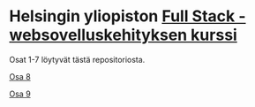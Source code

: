 # Helsingin yliopiston [Full Stack - websovelluskehityksen kurssi](https://fullstackopen.com/)

Osat 1-7 löytyvät tästä repositoriosta.

[Osa 8](https://github.com/noorary/fsosa8)

[Osa 9](https://github.com/noorary/fspart9typescript)


